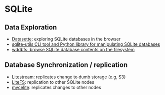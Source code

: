 
# SQLite

## Data Exploration

- [Datasette](https://datasette.io/): exploring SQLite databases in the browser
- [sqlite-utils CLI tool and Python library for manipulating SQLite databases](https://sqlite-utils.datasette.io/en/stable/index.html)
- [wddbfs: browse SQLite database contents on the filesystem](https://github.com/adamobeng/wddbfs?ref=selfh.st)

## Database Synchronization / replication

- [Litestream](https://litestream.io/): replicates change to dumb storage (e.g, S3)
- [LiteFS](https://github.com/superfly/litefs): replication to other SQLite nodes
- [mycelite](https://github.com/mycelial/mycelite): replicates changes to other nodes
